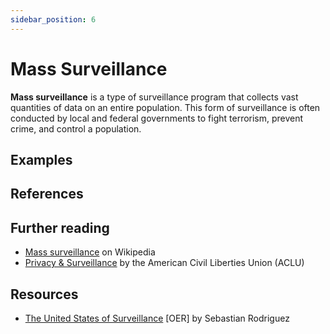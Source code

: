 ```yaml
---
sidebar_position: 6
---
```


# Mass Surveillance
**Mass surveillance** is a type of surveillance program that collects vast quantities of data on an entire population. This form of surveillance is often conducted by local and federal governments to fight terrorism, prevent crime, and control a population. 

## Examples

## References

## Further reading
- [Mass surveillance](https://en.wikipedia.org/wiki/Mass_surveillance) on Wikipedia
- [Privacy & Surveillance](https://www.aclu.org/issues/national-security/privacy-and-surveillance) by the American Civil Liberties Union (ACLU)

## Resources
- [The United States of Surveillance](https://masssurveillance.net) [OER] by Sebastian Rodriguez
